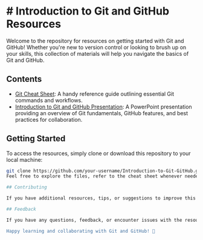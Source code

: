 # # Introduction to Git and GitHub Resources

Welcome to the repository for resources on getting started with Git and GitHub! Whether you're new to version control or looking to brush up on your skills, this collection of materials will help you navigate the basics of Git and GitHub.

## Contents

- [Git Cheat Sheet](git-cheat-sheet-education.pdf): A handy reference guide outlining essential Git commands and workflows.
- [Introduction to Git and GitHub Presentation](Intro_to_Git_GitHub.pptx): A PowerPoint presentation providing an overview of Git fundamentals, GitHub features, and best practices for collaboration.

## Getting Started

To access the resources, simply clone or download this repository to your local machine:

```bash
git clone https://github.com/your-username/Introduction-to-Git-GitHub.git
Feel free to explore the files, refer to the cheat sheet whenever needed, and review the presentation slides at your own pace.

## Contributing

If you have additional resources, tips, or suggestions to improve this collection, contributions are welcome! Fork the repository, make your changes, and submit a pull request.

## Feedback

If you have any questions, feedback, or encounter issues with the resources, please don't hesitate to [open an issue](https://github.com/CodingClubSvit/Introduction-to-Git-GitHub). Your input helps us improve the quality and usefulness of these materials.

Happy learning and collaborating with Git and GitHub! 🚀